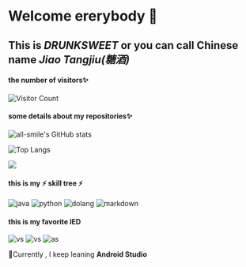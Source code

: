 # Welcome ererybody 👋
## This is ***DRUNKSWEET*** or you can call Chinese name ***Jiao Tangjiu(糖酒)***


#### the number of visitors✨
![Visitor Count](https://profile-counter.glitch.me/drunksweet/count.svg)

#### some details about my repositories✨

![all-smile's GitHub stats](https://github-readme-stats.vercel.app/api?username=drunksweet&show_icons=true&theme=tokyonight)

![Top Langs](https://github-readme-stats.vercel.app/api/top-langs/?username=all-smile&layout=compact&theme=tokyonight)

![](https://starchart.cc/drunksweet/Android_Study.svg)
#### this is my ⚡ skill tree ⚡

![java](https://img.shields.io/badge/Java-ED8B00?style=for-the-badge&logo=openjdk&logoColor=white)
![python](https://img.shields.io/badge/Python-3776AB?style=for-the-badge&logo=python&logoColor=white)
![dolang](https://img.shields.io/badge/Go-00ADD8?style=for-the-badge&logo=go&logoColor=white)
![markdown](https://img.shields.io/badge/Markdown-000000?style=for-the-badge&logo=markdown&logoColor=white)

#### this is my favorite IED
![vs](https://img.shields.io/badge/Visual_Studio-5C2D91?style=for-the-badge&logo=visual%20studio&logoColor=white)
![vs](https://img.shields.io/badge/Visual_Studio_Code-0078D4?style=for-the-badge&logo=visual%20studio%20code&logoColor=white)
![as](https://img.shields.io/badge/Android_Studio-3DDC84?style=for-the-badge&logo=android-studio&logoColor=white)

🌱Currently , I keep leaning **Android Studio**



<!--
**drunksweet/drunksweet** is a ✨ _special_ ✨ repository because its `README.md` (this file) appears on your GitHub profile.

Here are some ideas to get you started:

- 🔭 I’m currently working on ...
- 🌱 I’m currently learning ...
- 👯 I’m looking to collaborate on ...
- 🤔 I’m looking for help with ...
- 💬 Ask me about ...
- 📫 How to reach me: ...
- 😄 Pronouns: ...
- ⚡ Fun fact: ...
-->
